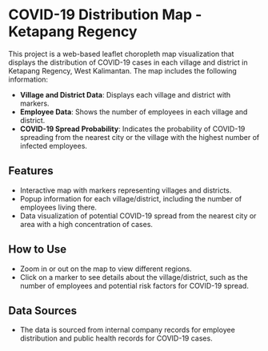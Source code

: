 # COVID-19 Distribution Map - Ketapang Regency

This project is a web-based leaflet choropleth map visualization that displays the distribution of COVID-19 cases in each village and district in Ketapang Regency, West Kalimantan. The map includes the following information:

- **Village and District Data**: Displays each village and district with markers.
- **Employee Data**: Shows the number of employees in each village and district.
- **COVID-19 Spread Probability**: Indicates the probability of COVID-19 spreading from the nearest city or the village with the highest number of infected employees.

## Features
- Interactive map with markers representing villages and districts.
- Popup information for each village/district, including the number of employees living there.
- Data visualization of potential COVID-19 spread from the nearest city or area with a high concentration of cases.

## How to Use
- Zoom in or out on the map to view different regions.
- Click on a marker to see details about the village/district, such as the number of employees and potential risk factors for COVID-19 spread.

## Data Sources
- The data is sourced from internal company records for employee distribution and public health records for COVID-19 cases.